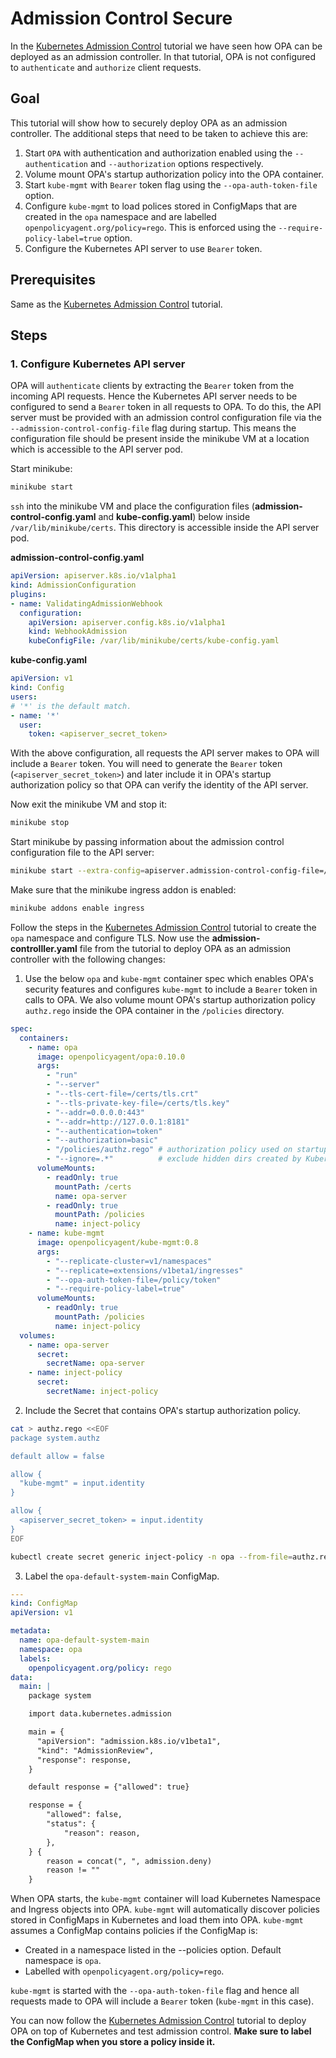 # Admission Control Secure

In the [Kubernetes Admission Control](http://www.openpolicyagent.org/docs/kubernetes-admission-control.html) tutorial we have seen how OPA can be deployed as an admission controller. In that tutorial, OPA is not configured to `authenticate` and `authorize` client requests.

## Goal

This tutorial will show how to securely deploy OPA as an admission controller. The additional steps that need to be taken to achieve this are:

1. Start `OPA` with authentication and authorization enabled using the `--authentication` and `--authorization` options respectively.
2. Volume mount OPA's startup authorization policy into the OPA container.
3. Start `kube-mgmt` with `Bearer` token flag using the `--opa-auth-token-file` option.
4. Configure `kube-mgmt` to load polices stored in ConfigMaps that are created in the `opa` namespace and are labelled `openpolicyagent.org/policy=rego`. This is enforced using the `--require-policy-label=true` option.
5. Configure the Kubernetes API server to use `Bearer` token.


## Prerequisites

Same as the [Kubernetes Admission Control](http://www.openpolicyagent.org/docs/kubernetes-admission-control.html) tutorial.

## Steps

### 1. Configure Kubernetes API server

OPA will `authenticate` clients by extracting the `Bearer` token from the incoming API requests. Hence the Kubernetes API server needs to be configured to send a `Bearer` token in all requests to OPA.
To do this, the API server must be provided with an admission control configuration file via the `--admission-control-config-file` flag during startup. This means the configuration file should be present inside the minikube VM at a location which is accessible to the API server pod.

Start minikube:

```bash
minikube start
```

`ssh` into the minikube VM and place the configuration files (**admission-control-config.yaml** and **kube-config.yaml**) below inside `/var/lib/minikube/certs`. This directory is accessible inside the API server pod.

**admission-control-config.yaml**

```yaml
apiVersion: apiserver.k8s.io/v1alpha1
kind: AdmissionConfiguration
plugins:
- name: ValidatingAdmissionWebhook
  configuration:
    apiVersion: apiserver.config.k8s.io/v1alpha1
    kind: WebhookAdmission
    kubeConfigFile: /var/lib/minikube/certs/kube-config.yaml
```

**kube-config.yaml**

```yaml
apiVersion: v1
kind: Config
users:
# '*' is the default match.
- name: '*'
  user:
    token: <apiserver_secret_token>
```

With the above configuration, all requests the API server makes to OPA will include a `Bearer` token. You will need to generate the `Bearer` token (`<apiserver_secret_token>`) and later include it in OPA's startup authorization policy so that OPA can verify the identity of the API server.

Now exit the minikube VM and stop it:

```bash
minikube stop
```

Start minikube by passing information about the admission control configuration file to the API server:

```bash
minikube start --extra-config=apiserver.admission-control-config-file=/var/lib/minikube/certs/admission-control-config.yaml
```

Make sure that the minikube ingress addon is enabled:

```bash
minikube addons enable ingress
```

Follow the steps in the [Kubernetes Admission Control](http://www.openpolicyagent.org/docs/kubernetes-admission-control.html) tutorial to create the `opa` namespace and configure TLS. Now use the **admission-controlller.yaml** file from the tutorial to deploy OPA as an admission controller with the following changes:

1. Use the below `opa` and `kube-mgmt` container spec which enables OPA's security features and configures `kube-mgmt` to include a `Bearer` token in calls to OPA. We also volume mount OPA's startup authorization policy `authz.rego` inside the OPA container in the `/policies` directory.

```yaml
spec:
  containers:
    - name: opa
      image: openpolicyagent/opa:0.10.0
      args:
        - "run"
        - "--server"
        - "--tls-cert-file=/certs/tls.crt"
        - "--tls-private-key-file=/certs/tls.key"
        - "--addr=0.0.0.0:443"
        - "--addr=http://127.0.0.1:8181"
        - "--authentication=token"
        - "--authorization=basic"
        - "/policies/authz.rego" # authorization policy used on startup
        - "--ignore=.*"          # exclude hidden dirs created by Kubernetes
      volumeMounts:
        - readOnly: true
          mountPath: /certs
          name: opa-server
        - readOnly: true
          mountPath: /policies
          name: inject-policy
    - name: kube-mgmt
      image: openpolicyagent/kube-mgmt:0.8
      args:
        - "--replicate-cluster=v1/namespaces"
        - "--replicate=extensions/v1beta1/ingresses"
        - "--opa-auth-token-file=/policy/token"
        - "--require-policy-label=true"
      volumeMounts:
        - readOnly: true
          mountPath: /policies
          name: inject-policy
  volumes:
    - name: opa-server
      secret:
        secretName: opa-server
    - name: inject-policy
      secret:
        secretName: inject-policy
```

2. Include the Secret that contains OPA's startup authorization policy.

```bash
cat > authz.rego <<EOF
package system.authz

default allow = false

allow {
  "kube-mgmt" = input.identity
}

allow {
  <apiserver_secret_token> = input.identity
}
EOF

kubectl create secret generic inject-policy -n opa --from-file=authz.rego --from-literal=token=kube-mgmt

```

3. Label the `opa-default-system-main` ConfigMap.

```yaml
---
kind: ConfigMap
apiVersion: v1

metadata:
  name: opa-default-system-main
  namespace: opa
  labels:
    openpolicyagent.org/policy: rego
data:
  main: |
    package system

    import data.kubernetes.admission

    main = {
      "apiVersion": "admission.k8s.io/v1beta1",
      "kind": "AdmissionReview",
      "response": response,
    }

    default response = {"allowed": true}

    response = {
        "allowed": false,
        "status": {
            "reason": reason,
        },
    } {
        reason = concat(", ", admission.deny)
        reason != ""
    }
```

When OPA starts, the `kube-mgmt` container will load Kubernetes Namespace and Ingress objects into OPA. `kube-mgmt` will automatically discover policies stored in ConfigMaps in Kubernetes
and load them into OPA. `kube-mgmt` assumes a ConfigMap contains policies if
the ConfigMap is:

- Created in a namespace listed in the --policies option. Default namespace is `opa`.
- Labelled with `openpolicyagent.org/policy=rego`.

`kube-mgmt` is started with the `--opa-auth-token-file` flag and hence all requests made to OPA will include a `Bearer` token (`kube-mgmt` in this case).

You can now follow the [Kubernetes Admission Control](http://www.openpolicyagent.org/docs/kubernetes-admission-control.html) tutorial to deploy OPA on top of Kubernetes and test admission control. **Make sure to label the ConfigMap when you store a policy inside it.**
